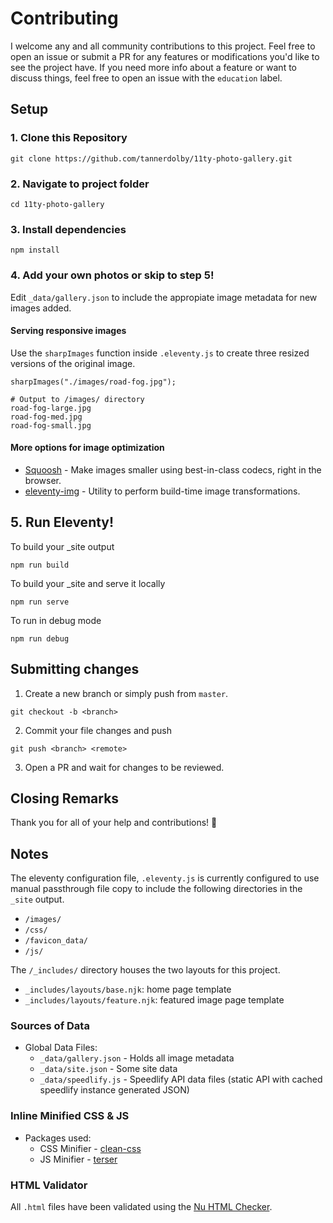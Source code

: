 # Contributing

I welcome any and all community contributions to this project. Feel free to open an issue or submit a PR for any features or modifications you'd like to see the project have. If you need more info about a feature or want to discuss things, feel free to open an issue with the `education` label. 

## Setup

### 1. Clone this Repository
```
git clone https://github.com/tannerdolby/11ty-photo-gallery.git
```

### 2. Navigate to project folder
```
cd 11ty-photo-gallery
``` 

### 3. Install dependencies
```
npm install
```

### 4. Add your own photos or skip to step 5! 
Edit `_data/gallery.json` to include the appropiate image metadata for new images added. 

#### Serving responsive images
Use the `sharpImages` function inside `.eleventy.js` to create three resized versions of the original image.

```
sharpImages("./images/road-fog.jpg");
```

``` 
# Output to /images/ directory
road-fog-large.jpg
road-fog-med.jpg
road-fog-small.jpg
```

#### More options for image optimization
* [Squoosh](https://squoosh.app/) - Make images smaller using best-in-class codecs, right in the browser.
* [eleventy-img](https://github.com/11ty/eleventy-img) - Utility to perform build-time image transformations.

## 5. Run Eleventy! 
To build your _site output

```
npm run build
```

To build your _site and serve it locally

```
npm run serve
```

To run in debug mode

```
npm run debug
```

## Submitting changes

1. Create a new branch or simply push from `master`.
```
git checkout -b <branch>
```
2. Commit your file changes and push
```
git push <branch> <remote>
```
3. Open a PR and wait for changes to be reviewed.

## Closing Remarks
Thank you for all of your help and contributions! 🚀

## Notes
The eleventy configuration file, `.eleventy.js` is currently configured to use manual passthrough file copy to include the following directories in the `_site` output. 

- `/images/`
- `/css/`
- `/favicon_data/`
- `/js/` 

The `/_includes/` directory houses the two layouts for this project.

- `_includes/layouts/base.njk`: home page template
- `_includes/layouts/feature.njk`: featured image page template

### Sources of Data
* Global Data Files: 
    * `_data/gallery.json` - Holds all image metadata
    * `_data/site.json` - Some site data
    * `_data/speedlify.js` - Speedlify API data files (static API with cached speedlify instance generated JSON)

### Inline Minified CSS & JS
- Packages used:
    - CSS Minifier - [clean-css](https://github.com/jakubpawlowicz/clean-css)
    - JS Minifier - [terser](https://github.com/terser/terser)

### HTML Validator
All `.html` files have been validated using the [Nu HTML Checker](https://validator.w3.org/).